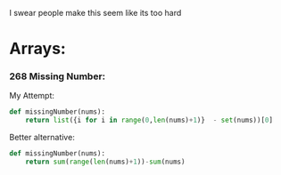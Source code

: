 I swear people make this seem like its too hard

# Arrays:

### 268 Missing Number:
My Attempt:
```python
def missingNumber(nums):
    return list({i for i in range(0,len(nums)+1)}  - set(nums))[0]
```
Better alternative:
```python
def missingNumber(nums):
    return sum(range(len(nums)+1))-sum(nums)
```


